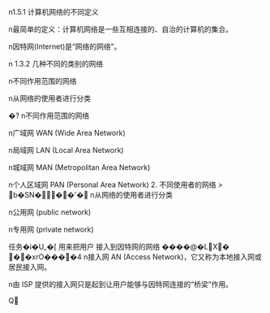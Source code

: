 n1.5.1 计算机网络的不同定义

n最简单的定义：计算机网络是一些互相连接的、自治的计算机的集合。

n因特网(Internet)是“网络的网络”。

n 1.3.2 几种不同的类别的网络

n不同作用范围的网络

n从网络的使用者进行分类

 �?
n不同作用范围的网络

n广域网 WAN (Wide Area Network)

n局域网 LAN (Local Area Network)

n城域网 MAN (Metropolitan Area Network)

n个人区域网 PAN (Personal Area Network)
2. 不同使用者的网络 > b�SN���'� 
n从网络的使用者进行分类

n公用网 (public network)

n专用网 (private network)

 任务�i�U_�[
用来把用户 接入到因特网的网络 ����@�LX� ��xrO����4
n接入网 AN (Access Network)，它又称为本地接入网或居民接入网。

n由 ISP 提供的接入网只是起到让用户能够与因特网连接的“桥梁”作用。

 Q
